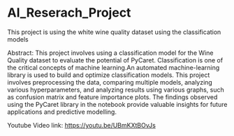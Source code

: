 # AI_Reserach_Project
This project is using the white wine quality dataset using the classification models

Abstract:
This project involves using a classification model for the Wine Quality dataset to evaluate the potential of PyCaret. Classification is one of the critical concepts of machine learning.An automated machine-learning library is used to build and optimize classification models. This project involves preprocessing the data, comparing multiple models, analyzing various hyperparameters, and analyzing results using various graphs, such as confusion matrix and feature importance plots. The findings observed using the PyCaret library in the notebook provide valuable insights for future applications and predictive modelling.

Youtube Video link: https://youtu.be/UBmKXtBOvJs 
